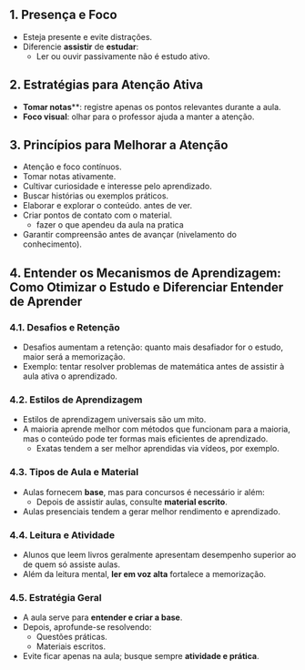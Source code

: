 ## 1. Presença e Foco
- Esteja presente e evite distrações.
- Diferencie **assistir** de **estudar**:
  - Ler ou ouvir passivamente não é estudo ativo.

## 2. Estratégias para Atenção Ativa
- **Tomar notas****: registre apenas os pontos relevantes durante a aula.
- **Foco visual**: olhar para o professor ajuda a manter a atenção.

## 3. Princípios para Melhorar a Atenção
- Atenção e foco contínuos.
- Tomar notas ativamente.
- Cultivar curiosidade e interesse pelo aprendizado.
- Buscar histórias ou exemplos práticos.
- Elaborar e explorar o conteúdo. antes de ver.
- Criar pontos de contato com o material.
	- fazer o que apendeu da aula na pratica
- Garantir compreensão antes de avançar (nivelamento do conhecimento).

## 4. Entender os Mecanismos de Aprendizagem: Como Otimizar o Estudo e Diferenciar Entender de Aprender

### 4.1. Desafios e Retenção
- Desafios aumentam a retenção: quanto mais desafiador for o estudo, maior será a memorização.
- Exemplo: tentar resolver problemas de matemática antes de assistir à aula ativa o aprendizado.

### 4.2. Estilos de Aprendizagem
- Estilos de aprendizagem universais são um mito.
- A maioria aprende melhor com métodos que funcionam para a maioria, mas o conteúdo pode ter formas mais eficientes de aprendizado.
  - Exatas tendem a ser melhor aprendidas via vídeos, por exemplo.

### 4.3. Tipos de Aula e Material
- Aulas fornecem **base**, mas para concursos é necessário ir além:
  - Depois de assistir aulas, consulte **material escrito**.
- Aulas presenciais tendem a gerar melhor rendimento e aprendizado.

### 4.4. Leitura e Atividade
- Alunos que leem livros geralmente apresentam desempenho superior ao de quem só assiste aulas.
- Além da leitura mental, **ler em voz alta** fortalece a memorização.

### 4.5. Estratégia Geral
- A aula serve para **entender e criar a base**.
- Depois, aprofunde-se resolvendo:
  - Questões práticas.
  - Materiais escritos.
- Evite ficar apenas na aula; busque sempre **atividade e prática**.
